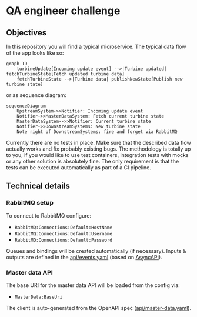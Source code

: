 # QA engineer challenge

## Objectives

In this repository you will find a typical microservice.
The typical data flow of the app looks like so:

```mermaid
graph TD
    turbineUpdate[Incoming update event] -->|Turbine updated| fetchTurbineState[Fetch updated turbine data]
    fetchTurbineState -->|Turbine data| publishNewState[Publish new turbine state]
```

or as sequence diagram:

```mermaid
sequenceDiagram
    UpstreamSystem->>Notifier: Incoming update event
    Notifier->>MasterDataSystem: Fetch current turbine state
    MasterDataSystem-->>Notifier: Current turbine state
    Notifier->>DownstreamSystems: New turbine state
    Note right of DownstreamSystems: fire and forget via RabbitMQ
```
 
Currently there are no tests in place.
Make sure that the described data flow actually works and fix probably existing bugs.
The methodology is totally up to you, if you would like to use test containers, integration tests with mocks or any other solution is absolutely fine.
The only requirement is that the tests can be executed automatically as part of a CI pipeline. 

## Technical details

### RabbitMQ setup

To connect to RabbitMQ configure:

- `RabbitMQ:Connections:Default:HostName`
- `RabbitMQ:Connections:Default:Username`
- `RabbitMQ:Connections:Default:Password`

Queues and bindings will be created automatically (if necessary).
Inputs & outputs are defined in the [api/events.yaml](api/events.yaml) (based on [AsyncAPI](https://www.asyncapi.com)).

### Master data API

The base URI for the master data API will be loaded from the config via:

- `MasterData:BaseUri`

The client is auto-generated from the OpenAPI spec ([api/master-data.yaml](api/master-data.yaml)).
